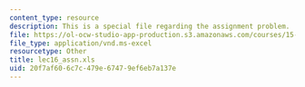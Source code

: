 ```yaml
---
content_type: resource
description: This is a special file regarding the assignment problem.
file: https://ol-ocw-studio-app-production.s3.amazonaws.com/courses/15-053-optimization-methods-in-management-science-spring-2013/20f7af606c7c479e67479ef6eb7a137e_lec16_assn.xls
file_type: application/vnd.ms-excel
resourcetype: Other
title: lec16_assn.xls
uid: 20f7af60-6c7c-479e-6747-9ef6eb7a137e
---
```

